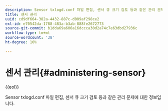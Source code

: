 ```yaml
---
description: Sensor txlogd.conf 파일 편집, 센서 큐 크기 검토 등과 같은 관리 문제에 대한 정보입니다.
title: 센서 관리
uuid: cd9df664-382a-4432-887c-d009af298ce2
exl-id: e70542da-1788-483a-b3ab-888fe2672773
source-git-commit: b1dda69a606a16dccca30d2a74c7e63dbd27936c
workflow-type: tm+mt
source-wordcount: '38'
ht-degree: 10%

---
```


# 센서 관리{#administering-sensor}

{{eol}}

Sensor txlogd.conf 파일 편집, 센서 큐 크기 검토 등과 같은 관리 문제에 대한 정보입니다.
